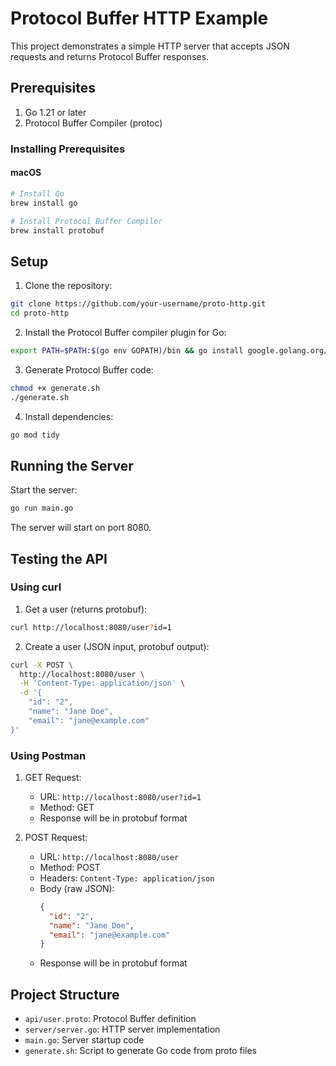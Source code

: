 # Protocol Buffer HTTP Example

This project demonstrates a simple HTTP server that accepts JSON requests and returns Protocol Buffer responses.

## Prerequisites

1. Go 1.21 or later
2. Protocol Buffer Compiler (protoc)

### Installing Prerequisites

#### macOS

```bash
# Install Go
brew install go

# Install Protocol Buffer Compiler
brew install protobuf
```
## Setup

1. Clone the repository:

```bash
git clone https://github.com/your-username/proto-http.git
cd proto-http
```

2. Install the Protocol Buffer compiler plugin for Go:

```bash
export PATH=$PATH:$(go env GOPATH)/bin && go install google.golang.org/protobuf/cmd/protoc-gen-go@latest

```

3. Generate Protocol Buffer code:

```bash
chmod +x generate.sh
./generate.sh
```

4. Install dependencies:

```bash
go mod tidy
```

## Running the Server

Start the server:

```bash
go run main.go
```

The server will start on port 8080.

## Testing the API

### Using curl

1. Get a user (returns protobuf):

```bash
curl http://localhost:8080/user?id=1
```

2. Create a user (JSON input, protobuf output):

```bash
curl -X POST \
  http://localhost:8080/user \
  -H 'Content-Type: application/json' \
  -d '{
    "id": "2",
    "name": "Jane Doe",
    "email": "jane@example.com"
}'
```

### Using Postman

1. GET Request:

   - URL: `http://localhost:8080/user?id=1`
   - Method: GET
   - Response will be in protobuf format

2. POST Request:
   - URL: `http://localhost:8080/user`
   - Method: POST
   - Headers: `Content-Type: application/json`
   - Body (raw JSON):
     ```json
     {
       "id": "2",
       "name": "Jane Doe",
       "email": "jane@example.com"
     }
     ```
   - Response will be in protobuf format

## Project Structure

- `api/user.proto`: Protocol Buffer definition
- `server/server.go`: HTTP server implementation
- `main.go`: Server startup code
- `generate.sh`: Script to generate Go code from proto files
